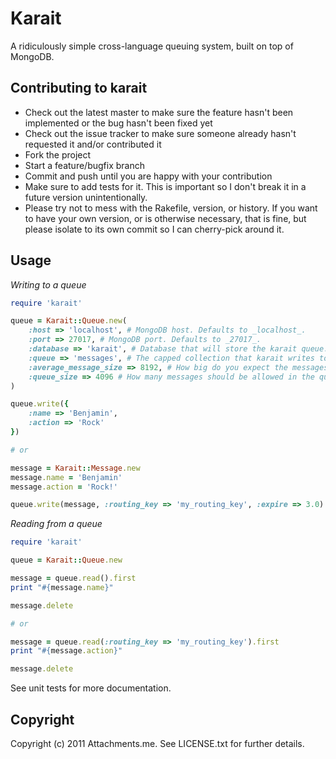 Karait
======

A ridiculously simple cross-language queuing system, built on top of MongoDB.

Contributing to karait
----------------------
 
* Check out the latest master to make sure the feature hasn't been implemented or the bug hasn't been fixed yet
* Check out the issue tracker to make sure someone already hasn't requested it and/or contributed it
* Fork the project
* Start a feature/bugfix branch
* Commit and push until you are happy with your contribution
* Make sure to add tests for it. This is important so I don't break it in a future version unintentionally.
* Please try not to mess with the Rakefile, version, or history. If you want to have your own version, or is otherwise necessary, that is fine, but please isolate to its own commit so I can cherry-pick around it.

Usage
-----

_Writing to a queue_

```ruby
require 'karait'

queue = Karait::Queue.new(
    :host => 'localhost', # MongoDB host. Defaults to _localhost_.
    :port => 27017, # MongoDB port. Defaults to _27017_.
    :database => 'karait', # Database that will store the karait queue. Defaults to _karait_.
    :queue => 'messages', # The capped collection that karait writes to. Defaults to _messages_.
    :average_message_size => 8192, # How big do you expect the messages will be in bytes? Defaults to _8192_.
    :queue_size => 4096 # How many messages should be allowed in the queue. Defaults to _4096_.
)

queue.write({
	:name => 'Benjamin',
	:action => 'Rock'
})

# or

message = Karait::Message.new
message.name = 'Benjamin'
message.action = 'Rock!'

queue.write(message, :routing_key => 'my_routing_key', :expire => 3.0)
```

_Reading from a queue_

```ruby
require 'karait'

queue = Karait::Queue.new

message = queue.read().first
print "#{message.name}"

message.delete

# or

message = queue.read(:routing_key => 'my_routing_key').first
print "#{message.action}"

message.delete
```

See unit tests for more documentation.

Copyright
---------

Copyright (c) 2011 Attachments.me. See LICENSE.txt for
further details.

